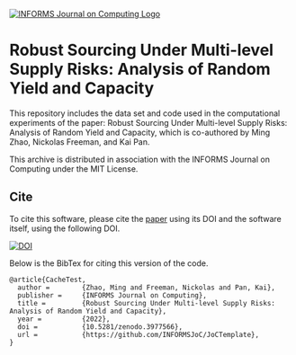 [![INFORMS Journal on Computing Logo](https://INFORMSJoC.github.io/logos/INFORMS_Journal_on_Computing_Header.jpg)](https://pubsonline.informs.org/journal/ijoc)

# Robust Sourcing Under Multi-level Supply Risks: Analysis of Random Yield and Capacity

This repository includes the data set and code used in the computational experiments of the paper: Robust Sourcing Under Multi-level Supply Risks: Analysis of Random Yield and Capacity, which is co-authored by Ming Zhao, Nickolas Freeman, and Kai Pan.

This archive is distributed in association with the INFORMS Journal on Computing under the MIT License.

## Cite

To cite this software, please cite the [paper](https://doi.org/10.1287/ijoc.2019.0934) using its DOI and the software itself, using the following DOI.

[![DOI](https://zenodo.org/badge/285853815.svg)](https://zenodo.org/badge/latestdoi/285853815)

Below is the BibTex for citing this version of the code.

```
@article{CacheTest,
  author =        {Zhao, Ming and Freeman, Nickolas and Pan, Kai},
  publisher =     {INFORMS Journal on Computing},
  title =         {Robust Sourcing Under Multi-level Supply Risks: Analysis of Random Yield and Capacity},
  year =          {2022},
  doi =           {10.5281/zenodo.3977566},
  url =           {https://github.com/INFORMSJoC/JoCTemplate},
}  
```
